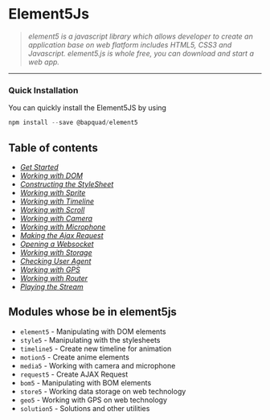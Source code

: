 # Element5Js
> *element5 is a javascript library which allows developer to create an application base on web flatform includes HTML5, CSS3 and Javascript. element5.js is whole free, you can download and start a web app.*
***
### Quick Installation
You can quickly install the Element5JS by using
```javascript
npm install --save @bapquad/element5
```

## Table of contents
* *[Get Started](https://github.com/Bapquad/element5/wiki/Get-Started)*
* *[Working with DOM](https://github.com/bapquad)*
* *[Constructing the StyleSheet](https://github.com/bapquad)*
* *[Working with Sprite](https://github.com/bapquad)*
* *[Working with Timeline](https://github.com/bapquad)*
* *[Working with Scroll](https://github.com/bapquad)*
* *[Working with Camera](https://github.com/bapquad)*
* *[Working with Microphone](https://github.com/bapquad)*
* *[Making the Ajax Request](https://github.com/bapquad)*
* *[Opening a Websocket](https://github.com/bapquad)*
* *[Working with Storage](https://github.com/bapquad)*
* *[Checking User Agent](https://github.com/bapquad)*
* *[Working with GPS](https://github.com/bapquad)*
* *[Working with Router](https://github.com/bapquad)*
* *[Playing the Stream](https://github.com/bapquad)*

## Modules whose be in element5js
* `element5` - Manipulating with DOM elements
* `style5` - Manipulating with the stylesheets
* `timeline5` - Create new timeline for animation
* `motion5` - Create anime elements
* `media5` - Working with camera and microphone
* `request5` - Create AJAX Request
* `bom5` - Manipulating with BOM elements
* `store5` - Working data storage on web technology
* `geo5` - Working with GPS on web technology
* `solution5` - Solutions and other utilities
